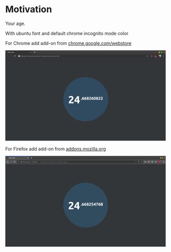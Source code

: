 Motivation
========
Your age.

With ubuntu font and default chrome incognito mode color

For Chrome add add-on from [chrome.google.com/webstore](https://chrome.google.com/webstore/detail/motivation/aliachjmgkelibfecomdccomahgpople/ "https://chrome.google.com/webstore/detail/motivation/aliachjmgkelibfecomdccomahgpople/")

![](chrome.png)

For Firefox add add-on from [addons.mozilla.org](https://addons.mozilla.org/en-US/firefox/addon/motivation-new-tab/ "https://addons.mozilla.org/en-US/firefox/addon/motivation-new-tab/")

![](firefox.png)
